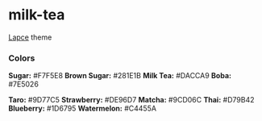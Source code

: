 # milk-tea
[Lapce](https://lapce.dev/) theme

### Colors
**Sugar:** #F7F5E8
**Brown Sugar:** #281E1B
**Milk Tea:** #DACCA9
**Boba:** #7E5026

**Taro:** #9D77C5
**Strawberry:** #DE96D7
**Matcha:** #9CD06C
**Thai:** #D79B42
**Blueberry:** #1D6795
**Watermelon:** #C4455A
